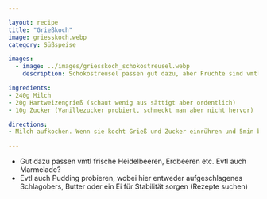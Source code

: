 ```yaml
---

layout: recipe
title: "Grießkoch"
image: griesskoch.webp
category: Süßspeise

images:
  - image: ../images/griesskoch_schokostreusel.webp
    description: Schokostreusel passen gut dazu, aber Früchte sind vmtl besser

ingredients:
- 240g Milch
- 20g Hartweizengrieß (schaut wenig aus sättigt aber ordentlich)
- 10g Zucker (Vanillezucker probiert, schmeckt man aber nicht hervor)

directions:
- Milch aufkochen. Wenn sie kocht Grieß und Zucker einrühren und 5min bei Stufe 6 köcheln lassen während man ständig rührt

---
```


- Gut dazu passen vmtl frische Heidelbeeren, Erdbeeren etc. Evtl auch Marmelade?
- Evtl auch Pudding probieren, wobei hier entweder aufgeschlagenes Schlagobers, Butter oder ein Ei für Stabilität sorgen (Rezepte suchen)
